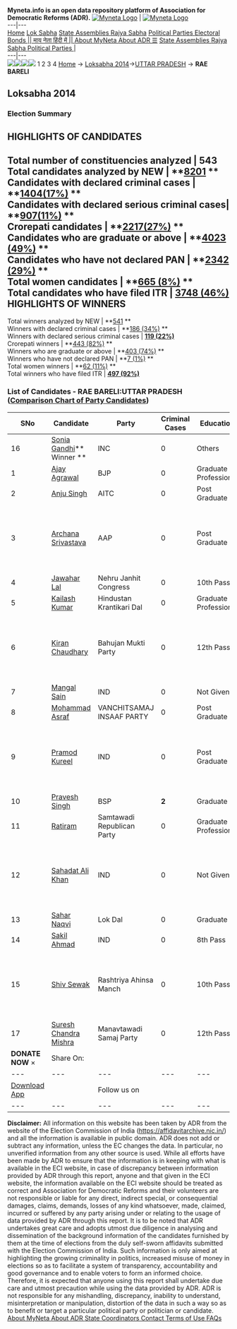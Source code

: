 **Myneta.info is an open data repository platform of Association for Democratic Reforms (ADR).**
[![Myneta Logo](https://www.myneta.info/lib/img/myneta-logo.png)](https://www.myneta.info/) | [![Myneta Logo](https://www.myneta.info/lib/img/adr-logo.png)](https://adrindia.org)  
---|---  
[Home](https://www.myneta.info/) [Lok Sabha](https://www.myneta.info/#ls "Lok Sabha") [ State Assemblies ](https://www.myneta.info/#sa "State Assemblies") [Rajya Sabha](https://www.myneta.info/#rs "Rajya Sabha") [Political Parties ](https://www.myneta.info/party "Political Parties") [ Electoral Bonds ](https://www.myneta.info/electoral_bonds "Electoral Bonds") [ || माय नेता हिंदी में || ](https://translate.google.co.in/translate?prev=hp&hl=en&js=y&u=www.myneta.info&sl=en&tl=hi&history_state0=) [ About MyNeta ](https://adrindia.org/content/about-myneta) [ About ADR ](https://adrindia.org/about-adr/who-we-are) [☰](javascript:void\(0\))
[ State Assemblies ](https://www.myneta.info/#sa "State Assemblies") [ Rajya Sabha ](https://www.myneta.info/#rs "Rajya Sabha") [ Political Parties ](https://www.myneta.info/party "Political Parties")
|   
---|---  
![](https://www.myneta.info/lib/img/banner/banner-1.png)![](https://www.myneta.info/lib/img/banner/banner-2.png)![](https://www.myneta.info/lib/img/banner/banner-3.png)![](https://www.myneta.info/lib/img/banner/banner-4.png)
1  2  3  4 
[Home](https://www.myneta.info/) → [Loksabha 2014](https://www.myneta.info/ls2014/)→[UTTAR PRADESH](https://www.myneta.info/ls2014/index.php?action=show_constituencies&state_id=24) → **RAE BARELI**
### 
## Loksabha 2014
###  Election Summary 
HIGHLIGHTS OF CANDIDATES  
---  
Total number of constituencies analyzed |  543   
Total candidates analyzed by NEW | **[8201](https://www.myneta.info/ls2014/index.php?action=summary&subAction=candidates_analyzed&sort=candidate#summary) **  
Candidates with declared criminal cases | **[1404(17%)](https://www.myneta.info/ls2014/index.php?action=summary&subAction=crime&sort=candidate#summary) **  
Candidates with declared serious criminal cases| **[907(11%)](https://www.myneta.info/ls2014/index.php?action=summary&subAction=serious_crime&sort=candidate#summary) **  
Crorepati candidates | **[2217(27%)](https://www.myneta.info/ls2014/index.php?action=summary&subAction=crorepati&sort=candidate#summary) **  
Candidates who are graduate or above | **[4023 (49%)](https://www.myneta.info/ls2014/index.php?action=summary&subAction=education&sort=candidate#summary) **  
Candidates who have not declared PAN | **[2342 (29%)](https://www.myneta.info/ls2014/index.php?action=summary&subAction=without_pan&sort=candidate#summary) **  
Total women candidates | **[665 (8%)](https://www.myneta.info/ls2014/index.php?action=summary&subAction=women_candidate&sort=candidate#summary) **  
Total candidates who have filed ITR | [**3748 (46%)**](https://www.myneta.info/ls2014/index.php?action=summary&subAction=filed_itr&sort=candidate#summary)  
HIGHLIGHTS OF WINNERS  
---  
Total winners analyzed by NEW | **[541](https://www.myneta.info/ls2014/index.php?action=summary&subAction=winner_analyzed&sort=candidate#summary) **  
Winners with declared criminal cases | **[186 (34%)](https://www.myneta.info/ls2014/index.php?action=summary&subAction=winner_crime&sort=candidate#summary) **  
Winners with declared serious criminal cases | **[119 (22%)](https://www.myneta.info/ls2014/index.php?action=summary&subAction=winner_serious_crime&sort=candidate#summary)**  
Crorepati winners | **[443 (82%)](https://www.myneta.info/ls2014/index.php?action=summary&subAction=winner_crorepati&sort=candidate#summary) **  
Winners who are graduate or above | **[403 (74%)](https://www.myneta.info/ls2014/index.php?action=summary&subAction=winner_education&sort=candidate#summary) **  
Winners who have not declared PAN | **[7 (1%)](https://www.myneta.info/ls2014/index.php?action=summary&subAction=winner_without_pan&sort=candidate#summary) **  
Total women winners | **[62 (11%)](https://www.myneta.info/ls2014/index.php?action=summary&subAction=winner_women&sort=candidate#summary) **  
Total winners who have filed ITR | [**497 (92%)**](https://www.myneta.info/ls2014/index.php?action=summary&subAction=winner_filed_itr&sort=candidate#summary)  
### List of Candidates - RAE BARELI:UTTAR PRADESH ([Comparison Chart of Party Candidates](https://www.myneta.info/ls2014/comparisonchart.php?constituency_id=348))
SNo | Candidate| Party| Criminal Cases| Education| Age| Total Assets| Liabilities  
---|---|---|---|---|---|---|---  
16  | [Sonia Gandhi](https://www.myneta.info/ls2014/candidate.php?candidate_id=5781)** Winner ** | INC | 0 | Others| 67 | Rs 9,28,95,288 ~ 9 Crore+ | Rs 0 ~   
1  | [Ajay Agrawal](https://www.myneta.info/ls2014/candidate.php?candidate_id=5791) | BJP | 0 | Graduate Professional| 49 | Rs 1,73,65,819 ~ 1 Crore+ | Rs 0 ~   
2  | [Anju Singh](https://www.myneta.info/ls2014/candidate.php?candidate_id=5782) | AITC | 0 | Post Graduate| 31 | Rs 28,74,863 ~ 28 Lacs+ | Rs 1,10,000 ~ 1 Lacs+  
3  | [Archana Srivastava](https://www.myneta.info/ls2014/candidate.php?candidate_id=6731) | AAP | 0 | Post Graduate| 47 | ![](https://myneta.info/image_v2.php?myneta_folder=ls2014&candidate_id=6731&col=ta) | ![](https://myneta.info/image_v2.php?myneta_folder=ls2014&candidate_id=6731&col=lia)  
4  | [Jawahar Lal](https://www.myneta.info/ls2014/candidate.php?candidate_id=6733) | Nehru Janhit Congress | 0 | 10th Pass| 52 | Rs 69,09,506 ~ 69 Lacs+ | Rs 74,944 ~ 74 Thou+  
5  | [Kailash Kumar](https://www.myneta.info/ls2014/candidate.php?candidate_id=5789) | Hindustan Krantikari Dal | 0 | Graduate Professional| 33 | Rs 99,14,000 ~ 99 Lacs+ | Rs 0 ~   
6  | [Kiran Chaudhary](https://www.myneta.info/ls2014/candidate.php?candidate_id=5788) | Bahujan Mukti Party | 0 | 12th Pass| 37 | ![](https://myneta.info/image_v2.php?myneta_folder=ls2014&candidate_id=5788&col=ta) | ![](https://myneta.info/image_v2.php?myneta_folder=ls2014&candidate_id=5788&col=lia)  
7  | [Mangal Sain](https://www.myneta.info/ls2014/candidate.php?candidate_id=6725) | IND | 0 | Not Given| 69 | Rs 30,000 ~ 30 Thou+ | Rs 0 ~   
8  | [Mohammad Asraf](https://www.myneta.info/ls2014/candidate.php?candidate_id=6727) | VANCHITSAMAJ INSAAF PARTY | 0 | Post Graduate| 41 | Rs 1,58,97,212 ~ 1 Crore+ | Rs 6,50,000 ~ 6 Lacs+  
9  | [Pramod Kureel](https://www.myneta.info/ls2014/candidate.php?candidate_id=5790) | IND | 0 | Post Graduate| 47 | ![](https://myneta.info/image_v2.php?myneta_folder=ls2014&candidate_id=5790&col=ta) | ![](https://myneta.info/image_v2.php?myneta_folder=ls2014&candidate_id=5790&col=lia)  
10  | [Pravesh Singh](https://www.myneta.info/ls2014/candidate.php?candidate_id=5785) | BSP | **2** | Graduate| 45 | Rs 1,81,66,310 ~ 1 Crore+ | Rs 1,50,000 ~ 1 Lacs+  
11  | [Ratiram](https://www.myneta.info/ls2014/candidate.php?candidate_id=6732) | Samtawadi Republican Party | 0 | Graduate Professional| 68 | Rs 74,49,323 ~ 74 Lacs+ | Rs 0 ~   
12  | [Sahadat Ali Khan](https://www.myneta.info/ls2014/candidate.php?candidate_id=5783) | IND | 0 | Not Given| 0 | ![](https://myneta.info/image_v2.php?myneta_folder=ls2014&candidate_id=5783&col=ta) | ![](https://myneta.info/image_v2.php?myneta_folder=ls2014&candidate_id=5783&col=lia)  
13  | [Sahar Naqvi](https://www.myneta.info/ls2014/candidate.php?candidate_id=6729) | Lok Dal | 0 | Graduate| 28 | Rs 1,73,000 ~ 1 Lacs+ | Rs 0 ~   
14  | [Sakil Ahmad](https://www.myneta.info/ls2014/candidate.php?candidate_id=6726) | IND | 0 | 8th Pass| 0 | Rs 1,55,000 ~ 1 Lacs+ | Rs 0 ~   
15  | [Shiv Sewak](https://www.myneta.info/ls2014/candidate.php?candidate_id=5786) | Rashtriya Ahinsa Manch | 0 | 10th Pass| 62 | ![](https://myneta.info/image_v2.php?myneta_folder=ls2014&candidate_id=5786&col=ta) | ![](https://myneta.info/image_v2.php?myneta_folder=ls2014&candidate_id=5786&col=lia)  
17  | [Suresh Chandra Mishra](https://www.myneta.info/ls2014/candidate.php?candidate_id=5784) | Manavtawadi Samaj Party | 0 | 12th Pass| 61 | Rs 25,45,709 ~ 25 Lacs+ | Rs 0 ~   
|  **DONATE NOW** × |  Share On:  | [](https://api.whatsapp.com/send?text=https%3A%2F%2Fmyneta.info%2Fpunjab2022%2Findex.php%3Faction%3Dshow_constituencies%26state_id%3D19) | [](https://www.facebook.com/sharer/sharer.php?u=https%3A%2F%2Fmyneta.info%2Fpunjab2022%2Findex.php%3Faction%3Dshow_constituencies%26state_id%3D19) | [](https://twitter.com/share?url=https%3A%2F%2Fmyneta.info%2Fpunjab2022%2Findex.php%3Faction%3Dshow_constituencies%26state_id%3D19)  
---|---|---|---|---  
| [ Download App ](https://play.google.com/store/apps/details?id=com.webrosoft.myneta1&pcampaignid=pcampaignidMKT-Other-global-all-co-prtnr-py-PartBadge-Mar2515-1) | [](https://play.google.com/store/apps/details?id=com.webrosoft.myneta1&pcampaignid=pcampaignidMKT-Other-global-all-co-prtnr-py-PartBadge-Mar2515-1) |  Follow us on  | [](https://www.facebook.com/adrindia.org/) | [](https://twitter.com/adrspeaks) | [](https://groups.google.com/g/national-election-watch?hl=en&pli=1) | [](https://www.instagram.com/adrspeaks/) | [](https://www.youtube.com/user/adrspeaks) | [](https://sharechat.com/profile/adrspeaks)  
---|---|---|---|---|---|---|---|---  
**Disclaimer:** All information on this website has been taken by ADR from the website of the Election Commission of India (https://affidavitarchive.nic.in/) and all the information is available in public domain. ADR does not add or subtract any information, unless the EC changes the data. In particular, no unverified information from any other source is used. While all efforts have been made by ADR to ensure that the information is in keeping with what is available in the ECI website, in case of discrepancy between information provided by ADR through this report, anyone and that given in the ECI website, the information available on the ECI website should be treated as correct and Association for Democratic Reforms and their volunteers are not responsible or liable for any direct, indirect special, or consequential damages, claims, demands, losses of any kind whatsoever, made, claimed, incurred or suffered by any party arising under or relating to the usage of data provided by ADR through this report. It is to be noted that ADR undertakes great care and adopts utmost due diligence in analysing and dissemination of the background information of the candidates furnished by them at the time of elections from the duly self-sworn affidavits submitted with the Election Commission of India. Such information is only aimed at highlighting the growing criminality in politics, increased misuse of money in elections so as to facilitate a system of transparency, accountability and good governance and to enable voters to form an informed choice. Therefore, it is expected that anyone using this report shall undertake due care and utmost precaution while using the data provided by ADR. ADR is not responsible for any mishandling, discrepancy, inability to understand, misinterpretation or manipulation, distortion of the data in such a way so as to benefit or target a particular political party or politician or candidate. 
[ About MyNeta ](https://adrindia.org/content/about-myneta) [ About ADR ](https://adrindia.org/about-adr/who-we-are) [ State Coordinators ](https://adrindia.org/about-adr/state-coordinators) [ Contact ](https://adrindia.org/contact-us) [ Terms of Use ](https://adrindia.org/content/adr-terms-use) [ FAQs ](https://adrindia.org/content/faqs)
